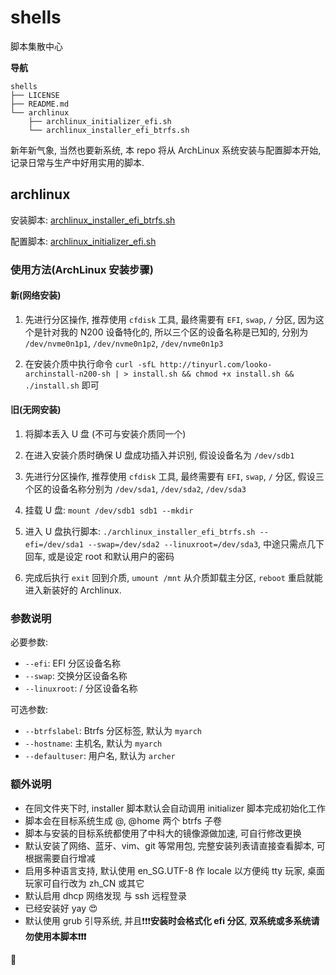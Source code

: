 # shells

脚本集散中心

**导航**
```
shells
├── LICENSE
├── README.md
└── archlinux
    ├── archlinux_initializer_efi.sh
    └── archlinux_installer_efi_btrfs.sh
```

新年新气象, 当然也要新系统, 本 repo 将从 ArchLinux 系统安装与配置脚本开始, 记录日常与生产中好用实用的脚本.

## archlinux

安装脚本: [archlinux_installer_efi_btrfs.sh](./archlinux/archlinux_installer_efi_btrfs.sh)

配置脚本: [archlinux_initializer_efi.sh](./archlinux/archlinux_initializer_efi.sh)

### 使用方法(ArchLinux 安装步骤)

#### 新(网络安装)

1. 先进行分区操作, 推荐使用 ``cfdisk`` 工具, 最终需要有 ``EFI``, ``swap``, ``/`` 分区, 因为这个是针对我的 N200 设备特化的, 所以三个区的设备名称是已知的, 分别为 ``/dev/nvme0n1p1``, ``/dev/nvme0n1p2``, ``/dev/nvme0n1p3``

2. 在安装介质中执行命令 ``curl -sfL http://tinyurl.com/looko-archinstall-n200-sh | > install.sh && chmod +x install.sh && ./install.sh`` 即可 

#### 旧(无网安装)

1. 将脚本丢入 U 盘 (不可与安装介质同一个)

2. 在进入安装介质时确保 U 盘成功插入并识别, 假设设备名为 ``/dev/sdb1``

3. 先进行分区操作, 推荐使用 ``cfdisk`` 工具, 最终需要有 ``EFI``, ``swap``, ``/`` 分区, 假设三个区的设备名称分别为 ``/dev/sda1``, ``/dev/sda2``, ``/dev/sda3``

4. 挂载 U 盘: ``mount /dev/sdb1 sdb1 --mkdir``

5. 进入 U 盘执行脚本: ``./archlinux_installer_efi_btrfs.sh --efi=/dev/sda1 --swap=/dev/sda2 --linuxroot=/dev/sda3``, 中途只需点几下回车, 或是设定 root 和默认用户的密码

6. 完成后执行 ``exit`` 回到介质, ``umount /mnt`` 从介质卸载主分区, ``reboot`` 重启就能进入新装好的 Archlinux.

### 参数说明

必要参数:

* ``--efi``: EFI 分区设备名称
* ``--swap``: 交换分区设备名称
* ``--linuxroot``: / 分区设备名称

可选参数:

* ``--btrfslabel``: Btrfs 分区标签, 默认为 ``myarch``
* ``--hostname``: 主机名, 默认为 ``myarch``
* ``--defaultuser``: 用户名, 默认为 ``archer``

### 额外说明

* 在同文件夹下时, installer 脚本默认会自动调用 initializer 脚本完成初始化工作
* 脚本会在目标系统生成 @, @home 两个 btrfs 子卷
* 脚本与安装的目标系统都使用了中科大的镜像源做加速, 可自行修改更换
* 默认安装了网络、蓝牙、vim、git 等常用包, 完整安装列表请直接查看脚本, 可根据需要自行增减
* 启用多种语言支持, 默认使用 en_SG.UTF-8 作 locale 以方便纯 tty 玩家, 桌面玩家可自行改为 zh_CN 或其它
* 默认启用 dhcp 网络发现 与 ssh 远程登录
* 已经安装好 yay 😍
* 默认使用 grub 引导系统, 并且❗❗❗**安装时会格式化 efi 分区**, **双系统或多系统请勿使用本脚本❗❗❗**

💯

